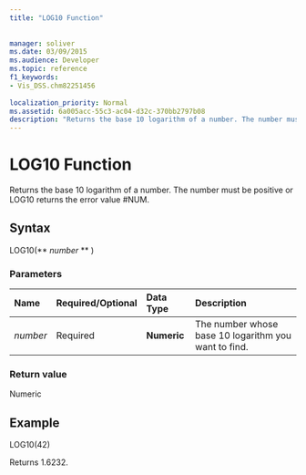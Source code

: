 ```yaml
---
title: "LOG10 Function"
 
 
manager: soliver
ms.date: 03/09/2015
ms.audience: Developer
ms.topic: reference
f1_keywords:
- Vis_DSS.chm82251456
 
localization_priority: Normal
ms.assetid: 6a005acc-55c3-ac04-d32c-370bb2797b08
description: "Returns the base 10 logarithm of a number. The number must be positive or LOG10 returns the error value #NUM."
---
```


# LOG10 Function

Returns the base 10 logarithm of a number. The number must be positive or LOG10 returns the error value #NUM.
  
## Syntax

LOG10(** *number* ** ) 
  
### Parameters

|**Name**|**Required/Optional**|**Data Type**|**Description**|
|:-----|:-----|:-----|:-----|
| _number_ <br/> |Required  <br/> |**Numeric** <br/> | The number whose base 10 logarithm you want to find.  <br/> |
   
### Return value

Numeric
  
## Example

LOG10(42) 
  
Returns 1.6232. 
  

